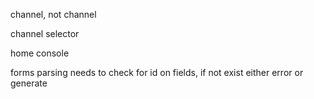 channel, not channel

channel selector

home console



forms parsing needs to check for id on fields, if not exist either error or generate